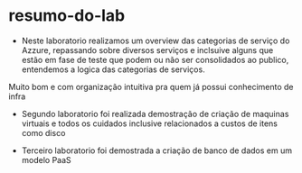 # resumo-do-lab
- Neste laboratorio realizamos um overview das categorias de serviço do Azzure, repassando sobre diversos serviços e inclsuive alguns que estão em fase de teste que podem ou não ser consolidados ao publico, entendemos a logica das categorias de serviços.

Muito bom e com organização intuitiva pra quem já possui conhecimento de infra

- Segundo laboratorio foi realizada demostração de criação de maquinas virtuais e todos os cuidados inclusive relacionados a custos de itens como disco

- Terceiro laboratorio foi demostrada a criação de banco de dados em um modelo PaaS
